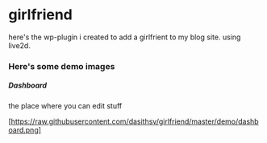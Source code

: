 # girlfriend

here's the wp-plugin i created to add a girlfrient to my blog site. using live2d. 

### Here's some demo images

##### Dashboard 

the place where you can edit stuff

[https://raw.githubusercontent.com/dasithsv/girlfriend/master/demo/dashboard.png] 
